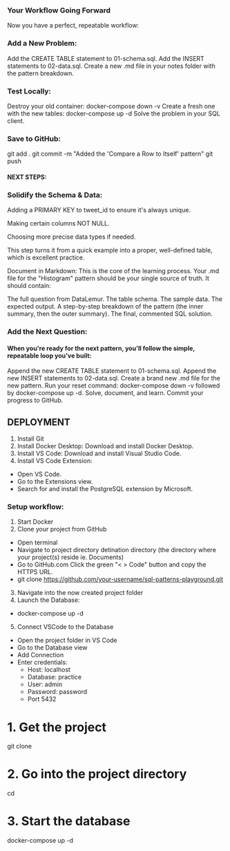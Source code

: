 ### Your Workflow Going Forward

Now you have a perfect, repeatable workflow:

### Add a New Problem:

Add the CREATE TABLE statement to 01-schema.sql.
Add the INSERT statements to 02-data.sql.
Create a new .md file in your notes folder with the pattern breakdown.

### Test Locally:

Destroy your old container: docker-compose down -v
Create a fresh one with the new tables: docker-compose up -d
Solve the problem in your SQL client.

### Save to GitHub:

git add .
git commit -m "Added the 'Compare a Row to Itself' pattern"
git push

#### NEXT STEPS:

### Solidify the Schema & Data:

Adding a PRIMARY KEY to tweet_id to ensure it's always unique.

Making certain columns NOT NULL.

Choosing more precise data types if needed.

This step turns it from a quick example into a proper, well-defined table, which is excellent practice.

Document in Markdown: This is the core of the learning process. Your .md file for the "Histogram" pattern should be your single source of truth. It should contain:

The full question from DataLemur.
The table schema.
The sample data.
The expected output.
A step-by-step breakdown of the pattern (the inner summary, then the outer summary).
The final, commented SQL solution.

### Add the Next Question: 

#### When you're ready for the next pattern, you'll follow the simple, repeatable loop you've built:

Append the new CREATE TABLE statement to 01-schema.sql.
Append the new INSERT statements to 02-data.sql.
Create a brand new .md file for the new pattern.
Run your reset command: docker-compose down -v followed by docker-compose up -d.
Solve, document, and learn.
Commit your progress to GitHub.

## DEPLOYMENT

1. Install Git
2. Install Docker Desktop: Download and install Docker Desktop.
3. Install VS Code: Download and install Visual Studio Code.
4. Install VS Code Extension:
  - Open VS Code.
  - Go to the Extensions view.
  - Search for and install the PostgreSQL extension by  Microsoft.

### Setup workflow:

1. Start Docker
2. Clone your project from GitHub
  - Open terminal
  - Navigate to project directory detination directory (the directory where your project(s) reside ie. Documents)
  - Go to GitHub.com Click the green "< > Code" button and copy the HTTPS URL.
  - git clone https://github.com/your-username/sql-patterns-playground.git
3. Navigate into the now created project folder
4. Launch the Database:
  - docker-compose up -d
5. Connect VSCode to the Database
  - Open the project folder in VS Code
  - Go to the Database view
  - Add Connection
  - Enter credentials:
    + Host: localhost
    + Database: practice
    + User: admin
    + Password: password
    + Port 5432
    
# 1. Get the project
git clone <your-repo-url>

# 2. Go into the project directory
cd <your-project-folder>

# 3. Start the database
docker-compose up -d